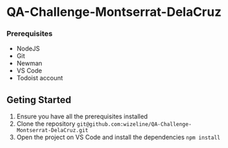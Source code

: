 # QA-Challenge-Montserrat-DelaCruz

### Prerequisites

- NodeJS
- Git
- Newman
- VS Code
- Todoist account

## Geting Started

1. Ensure you have all the prerequisites installed
2. Clone the repository
   `git@github.com:wizeline/QA-Challenge-Montserrat-DelaCruz.git`
3. Open the project on VS Code and install the dependencies
   `npm install`
